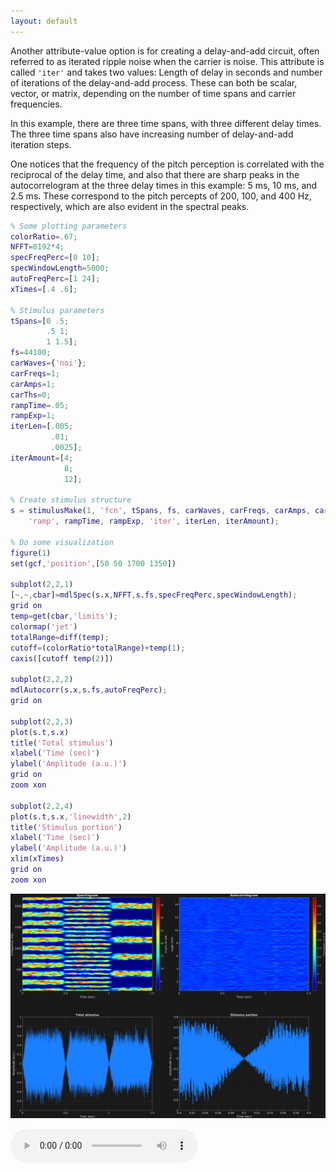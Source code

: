 ```yaml
---
layout: default
---
```

Another attribute-value option is for creating a delay-and-add circuit, often referred to as iterated ripple noise when the carrier is noise. This attribute is called `'iter'` and takes two values: Length of delay in seconds and number of iterations of the delay-and-add process. These can both be scalar, vector, or matrix, depending on the number of time spans and carrier frequencies.

In this example, there are three time spans, with three different delay times. The three time spans also have increasing number of delay-and-add iteration steps.

One notices that the frequency of the pitch perception is correlated with the reciprocal of the delay time, and also that there are sharp peaks in the autocorrelogram at the three delay times in this example: 5 ms, 10 ms, and 2.5 ms. These correspond to the pitch percepts of 200, 100, and 400 Hz, respectively, which are also evident in the spectral peaks. 

```matlab
% Some plotting parameters
colorRatio=.67;
NFFT=8192*4;
specFreqPerc=[0 10];
specWindowLength=5000;
autoFreqPerc=[1 24];
xTimes=[.4 .6];

% Stimulus parameters
tSpans=[0 .5;
        .5 1;
        1 1.5];
fs=44100;
carWaves={'noi'};
carFreqs=1;
carAmps=1;
carThs=0;
rampTime=.05;
rampExp=1;
iterLen=[.005;
         .01;
         .0025];
iterAmount=[4;
            8;
            12];

% Create stimulus structure
s = stimulusMake(1, 'fcn', tSpans, fs, carWaves, carFreqs, carAmps, carThs, ...
    'ramp', rampTime, rampExp, 'iter', iterLen, iterAmount);

% Do some visualization
figure(1)
set(gcf,'position',[50 50 1700 1350])

subplot(2,2,1)
[~,~,cbar]=mdlSpec(s.x,NFFT,s.fs,specFreqPerc,specWindowLength);
grid on
temp=get(cbar,'limits');
colormap('jet')
totalRange=diff(temp);
cutoff=(colorRatio*totalRange)+temp(1);
caxis([cutoff temp(2)])

subplot(2,2,2)
mdlAutocorr(s.x,s.fs,autoFreqPerc);
grid on

subplot(2,2,3)
plot(s.t,s.x)
title('Total stimulus')
xlabel('Time (sec)')
ylabel('Amplitude (a.u.)')
grid on
zoom xon

subplot(2,2,4)
plot(s.t,s.x,'linewidth',2)
title('Stimulus portion')
xlabel('Time (sec)')
ylabel('Amplitude (a.u.)')
xlim(xTimes)
grid on
zoom xon
```

![](pics/noiseIter.png)

![](sounds/noiseIter.mp3)

